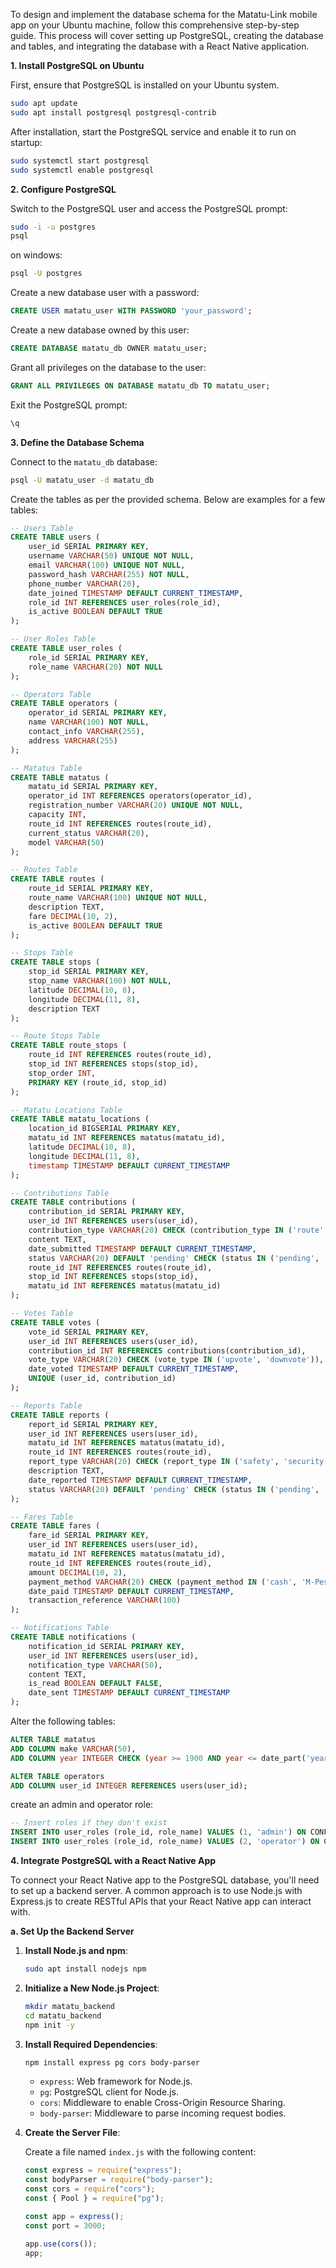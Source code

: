 To design and implement the database schema for the Matatu-Link mobile app on your Ubuntu machine, follow this comprehensive step-by-step guide. This process will cover setting up PostgreSQL, creating the database and tables, and integrating the database with a React Native application.

**1. Install PostgreSQL on Ubuntu**

First, ensure that PostgreSQL is installed on your Ubuntu system.

```bash
sudo apt update
sudo apt install postgresql postgresql-contrib
```

After installation, start the PostgreSQL service and enable it to run on startup:

```bash
sudo systemctl start postgresql
sudo systemctl enable postgresql
```

**2. Configure PostgreSQL**

Switch to the PostgreSQL user and access the PostgreSQL prompt:

```bash
sudo -i -u postgres
psql
```

on windows:

```bash
psql -U postgres
```

Create a new database user with a password:

```sql
CREATE USER matatu_user WITH PASSWORD 'your_password';
```

Create a new database owned by this user:

```sql
CREATE DATABASE matatu_db OWNER matatu_user;
```

Grant all privileges on the database to the user:

```sql
GRANT ALL PRIVILEGES ON DATABASE matatu_db TO matatu_user;
```

Exit the PostgreSQL prompt:

```sql
\q
```

**3. Define the Database Schema**

Connect to the `matatu_db` database:

```bash
psql -U matatu_user -d matatu_db
```

Create the tables as per the provided schema. Below are examples for a few tables:

```sql
-- Users Table
CREATE TABLE users (
    user_id SERIAL PRIMARY KEY,
    username VARCHAR(50) UNIQUE NOT NULL,
    email VARCHAR(100) UNIQUE NOT NULL,
    password_hash VARCHAR(255) NOT NULL,
    phone_number VARCHAR(20),
    date_joined TIMESTAMP DEFAULT CURRENT_TIMESTAMP,
    role_id INT REFERENCES user_roles(role_id),
    is_active BOOLEAN DEFAULT TRUE
);

-- User Roles Table
CREATE TABLE user_roles (
    role_id SERIAL PRIMARY KEY,
    role_name VARCHAR(20) NOT NULL
);

-- Operators Table
CREATE TABLE operators (
    operator_id SERIAL PRIMARY KEY,
    name VARCHAR(100) NOT NULL,
    contact_info VARCHAR(255),
    address VARCHAR(255)
);

-- Matatus Table
CREATE TABLE matatus (
    matatu_id SERIAL PRIMARY KEY,
    operator_id INT REFERENCES operators(operator_id),
    registration_number VARCHAR(20) UNIQUE NOT NULL,
    capacity INT,
    route_id INT REFERENCES routes(route_id),
    current_status VARCHAR(20),
    model VARCHAR(50)
);

-- Routes Table
CREATE TABLE routes (
    route_id SERIAL PRIMARY KEY,
    route_name VARCHAR(100) UNIQUE NOT NULL,
    description TEXT,
    fare DECIMAL(10, 2),
    is_active BOOLEAN DEFAULT TRUE
);

-- Stops Table
CREATE TABLE stops (
    stop_id SERIAL PRIMARY KEY,
    stop_name VARCHAR(100) NOT NULL,
    latitude DECIMAL(10, 8),
    longitude DECIMAL(11, 8),
    description TEXT
);

-- Route Stops Table
CREATE TABLE route_stops (
    route_id INT REFERENCES routes(route_id),
    stop_id INT REFERENCES stops(stop_id),
    stop_order INT,
    PRIMARY KEY (route_id, stop_id)
);

-- Matatu Locations Table
CREATE TABLE matatu_locations (
    location_id BIGSERIAL PRIMARY KEY,
    matatu_id INT REFERENCES matatus(matatu_id),
    latitude DECIMAL(10, 8),
    longitude DECIMAL(11, 8),
    timestamp TIMESTAMP DEFAULT CURRENT_TIMESTAMP
);

-- Contributions Table
CREATE TABLE contributions (
    contribution_id SERIAL PRIMARY KEY,
    user_id INT REFERENCES users(user_id),
    contribution_type VARCHAR(20) CHECK (contribution_type IN ('route', 'stop', 'matatu')),
    content TEXT,
    date_submitted TIMESTAMP DEFAULT CURRENT_TIMESTAMP,
    status VARCHAR(20) DEFAULT 'pending' CHECK (status IN ('pending', 'approved', 'rejected')),
    route_id INT REFERENCES routes(route_id),
    stop_id INT REFERENCES stops(stop_id),
    matatu_id INT REFERENCES matatus(matatu_id)
);

-- Votes Table
CREATE TABLE votes (
    vote_id SERIAL PRIMARY KEY,
    user_id INT REFERENCES users(user_id),
    contribution_id INT REFERENCES contributions(contribution_id),
    vote_type VARCHAR(20) CHECK (vote_type IN ('upvote', 'downvote')),
    date_voted TIMESTAMP DEFAULT CURRENT_TIMESTAMP,
    UNIQUE (user_id, contribution_id)
);

-- Reports Table
CREATE TABLE reports (
    report_id SERIAL PRIMARY KEY,
    user_id INT REFERENCES users(user_id),
    matatu_id INT REFERENCES matatus(matatu_id),
    route_id INT REFERENCES routes(route_id),
    report_type VARCHAR(20) CHECK (report_type IN ('safety', 'security', 'other')),
    description TEXT,
    date_reported TIMESTAMP DEFAULT CURRENT_TIMESTAMP,
    status VARCHAR(20) DEFAULT 'pending' CHECK (status IN ('pending', 'reviewed', 'resolved'))
);

-- Fares Table
CREATE TABLE fares (
    fare_id SERIAL PRIMARY KEY,
    user_id INT REFERENCES users(user_id),
    matatu_id INT REFERENCES matatus(matatu_id),
    route_id INT REFERENCES routes(route_id),
    amount DECIMAL(10, 2),
    payment_method VARCHAR(20) CHECK (payment_method IN ('cash', 'M-Pesa', 'card')),
    date_paid TIMESTAMP DEFAULT CURRENT_TIMESTAMP,
    transaction_reference VARCHAR(100)
);

-- Notifications Table
CREATE TABLE notifications (
    notification_id SERIAL PRIMARY KEY,
    user_id INT REFERENCES users(user_id),
    notification_type VARCHAR(50),
    content TEXT,
    is_read BOOLEAN DEFAULT FALSE,
    date_sent TIMESTAMP DEFAULT CURRENT_TIMESTAMP
);
```

Alter the following tables:

```sql
ALTER TABLE matatus
ADD COLUMN make VARCHAR(50),
ADD COLUMN year INTEGER CHECK (year >= 1900 AND year <= date_part('year', CURRENT_DATE));

ALTER TABLE operators
ADD COLUMN user_id INTEGER REFERENCES users(user_id);
```

create an admin and operator role:

```sql
-- Insert roles if they don't exist
INSERT INTO user_roles (role_id, role_name) VALUES (1, 'admin') ON CONFLICT DO NOTHING;
INSERT INTO user_roles (role_id, role_name) VALUES (2, 'operator') ON CONFLICT DO NOTHING;

```

**4. Integrate PostgreSQL with a React Native App**

To connect your React Native app to the PostgreSQL database, you'll need to set up a backend server. A common approach is to use Node.js with Express.js to create RESTful APIs that your React Native app can interact with.

**a. Set Up the Backend Server**

1. **Install Node.js and npm**:

   ```bash
   sudo apt install nodejs npm
   ```

2. **Initialize a New Node.js Project**:

   ```bash
   mkdir matatu_backend
   cd matatu_backend
   npm init -y
   ```

3. **Install Required Dependencies**:

   ```bash
   npm install express pg cors body-parser
   ```

   - `express`: Web framework for Node.js.
   - `pg`: PostgreSQL client for Node.js.
   - `cors`: Middleware to enable Cross-Origin Resource Sharing.
   - `body-parser`: Middleware to parse incoming request bodies.

4. **Create the Server File**:

   Create a file named `index.js` with the following content:

   ```javascript
   const express = require("express");
   const bodyParser = require("body-parser");
   const cors = require("cors");
   const { Pool } = require("pg");

   const app = express();
   const port = 3000;

   app.use(cors());
   app;
   ```
